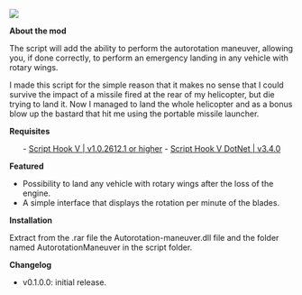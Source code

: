![](https://i.ibb.co/wrkHMmx/Autorotation-Maneuver-Script-Banner4.png)

<b>About the mod</b>

The script will add the ability to perform the autorotation maneuver, allowing you, if done correctly, to perform an emergency landing in any vehicle with rotary wings. 

I made this script for the simple reason that it makes no sense that I could survive the impact of a missile fired at the rear of my helicopter, but die trying to land it. Now I managed to land the whole helicopter and as a bonus blow up the bastard that hit me using the portable missile launcher.

<b>Requisites</b>
<ul>
      - <a href="http://www.dev-c.com/gtav/scripthookv/">Script Hook V | v1.0.2612.1 or higher</a>
      - <a href="https://github.com/crosire/scripthookvdotnet/releases">Script Hook V DotNet | v3.4.0</a>
</ul>

<b>Featured</b>
- Possibility to land any vehicle with rotary wings after the loss of the engine.
- A simple interface that displays the rotation per minute of the blades.


<b>Installation</b>
 
Extract from the .rar file the Autorotation-maneuver.dll file and the folder named AutorotationManeuver in the script folder.

<b>Changelog</b>
- v0.1.0.0:
   initial release.
